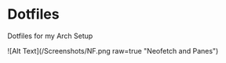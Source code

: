 # Dotfiles
Dotfiles for my Arch Setup

![Alt Text](/Screenshots/NF.png raw=true "Neofetch and Panes")
